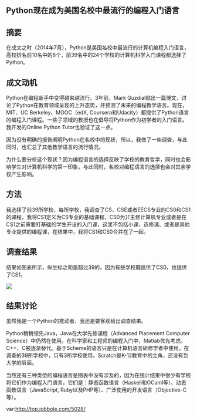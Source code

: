 ## Python现在成为美国名校中最流行的编程入门语言

## 摘要

在成文之时（2014年7月），Python是美国名校中最流行的计算机编程入门语言，高校排名前10名中的8个，前39名中的24个学校的计算机科学入门课程都选择了Python。

## 成文动机

Python在编程新手中变得越来越流行。3年前，Mark Guzdial贴出一篇博文，讨论了Python在教育领域呈现的上升态势，并预测了未来的编程教学语言。现在， MIT、UC Berkeley、MOOC（edX, Coursera和Udacity）都提供了Python语言的编程入门课程。一些子领域的教授也在倡导将Python作为初学者的入门语言。我开发的Online Python Tutor也验证了这一点。

因为没有明确的报告阐明Python在名校中的现状，所以，我做了一些调查，与此同时，也汇总了其他教学语言的流行情况。

为什么要分析这个现状？因为编程语言的选择反映了学校的教育哲学，同时也会影响学生对计算机科学的第一印象，与此同时，名校对编程语言的选择也会对其余学校产生影响。

## 方法

我选择了前39所学校，每所学校，我调查了CS、CSE或者EECS专业的CS0和CS1的课程，我将CS1定义为CS专业的基础课程，CS0为非主修计算机专业或者是在CS1之前需要打基础的学生开设的入门课，这里不包括小课、选修课、或者是其他专业提供的编程课，在结果中，我将CS1和CS0合并在了一起。

## 调查结果

结果如图表所示，纵坐标之和是超过39的，因为有些学校既提供了CS0，也提供了CS1。

![](http://cacm.acm.org/system/assets/0001/6451/Top39-700.2.png)

## 结果讨论

虽然我是一个Python的推动者，我还是要客观给出调查结果。

Python稍稍领先Java，Java在大学先修课程（Advanced Placement Computer Science）中仍然在使用。在科学家和工程师的编程入门中，Matlab优先考虑。C++、C被逐渐替代。基于Scheme的语言只是在计算机语言研修学者中使用，在调查的39所学校中，只有3所学校使用。Scratch是K-12教育中的主角，还没有到大学的层面。

当然还有三种类型的编程语言是图表中没有涉及的，因为在统计结果中很少有学校将它们作为编程入门语言，它们是：静态函数语言（Haskell和OCaml等）、动态函数语言（JavaScript, Ruby以及PHP等）、广泛使用的开发语言（Objective-C等）。

var:http://top.jobbole.com/5028/

